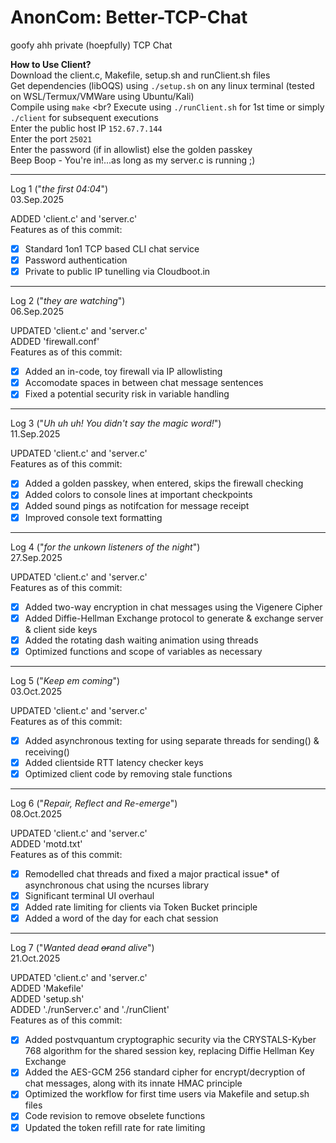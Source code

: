 # AnonCom: Better-TCP-Chat 
goofy ahh private (hoepfully) TCP Chat

**How to Use Client?** <br>
Download the client.c, Makefile, setup.sh and runClient.sh files <br>
Get dependencies (libOQS) using `./setup.sh` on any linux terminal (tested on WSL/Termux/VMWare using Ubuntu/Kali) <br>
Compile using `make` <br?
Execute using `./runClient.sh` for 1st time or simply `./client` for subsequent executions <br>
Enter the public host IP `152.67.7.144` <br>
Enter the port `25021` <br>
Enter the password (if in allowlist) else the golden passkey <br>
Beep Boop - You're in!...as long as my server.c is running ;) <br>

-------------------------
Log 1 ("_the first 04:04_") <br>
03.Sep.2025

ADDED 'client.c' and 'server.c' <br>
  Features as of this commit:<br>
- [x] Standard 1on1 TCP based CLI chat service
- [x] Password authentication 
- [x] Private to public IP tunelling via Cloudboot.in

-------------------------
Log 2 ("_they are watching_") <br>
06.Sep.2025

UPDATED 'client.c' and 'server.c' <br>
ADDED 'firewall.conf' <br>
  Features as of this commit:
- [x] Added an in-code, toy firewall via IP allowlisting
- [x] Accomodate spaces in between chat message sentences
- [x] Fixed a potential security risk in variable handling

-------------------------
Log 3 ("_Uh uh uh! You didn't say the magic word!_") <br>
11.Sep.2025

UPDATED 'client.c' and 'server.c'<br>
  Features as of this commit:<br>
- [x] Added a golden passkey, when entered, skips the firewall checking<br>
- [x] Added colors to console lines at important checkpoints<br>
- [x] Added sound pings as notifcation for message receipt<br>
- [x] Improved console text formatting<br>

-------------------------
Log 4 ("_for the unkown listeners of the night_") <br>
27.Sep.2025

UPDATED 'client.c' and 'server.c'<br>
  Features as of this commit:<br>
- [x] Added two-way encryption in chat messages using the Vigenere Cipher<br>
- [x] Added Diffie-Hellman Exchange protocol to generate & exchange server & client side keys<br>
- [x] Added the rotating dash waiting animation using threads
- [x] Optimized functions and scope of variables as necessary

-------------------------
Log 5 ("_Keep em coming_") <br>
03.Oct.2025

UPDATED 'client.c' and 'server.c'<br>
  Features as of this commit:<br>
- [x] Added asynchronous texting for using separate threads for sending() & receiving()<br>
- [x] Added clientside RTT latency checker keys<br>
- [x] Optimized client code by removing stale functions

-------------------------
Log 6 ("_Repair, Reflect and Re-emerge_") <br>
08.Oct.2025

UPDATED 'client.c' and 'server.c'<br>
ADDED 'motd.txt' <br>
  Features as of this commit:<br>
- [x] Remodelled chat threads and fixed a major practical issue* of asynchronous chat using the ncurses library<br>
- [x] Significant terminal UI overhaul<br>
- [x] Added rate limiting for clients via Token Bucket principle<br>
- [x] Added a word of the day for each chat session<br>

-------------------------
Log 7 ("_Wanted dead ~~or~~and alive_") <br>
21.Oct.2025

UPDATED 'client.c' and 'server.c'<br>
ADDED 'Makefile' <br>
ADDED 'setup.sh' <br>
ADDED './runServer.c' and './runClient' <br>
  Features as of this commit:<br>
- [x] Added postvquantum cryptographic security via the CRYSTALS-Kyber 768 algorithm for the shared session key, replacing Diffie Hellman Key Exchange<br>
- [x] Added the AES-GCM 256 standard cipher for encrypt/decryption of chat messages, along with its innate HMAC principle<br>
- [x] Optimized the workflow for first time users via Makefile and setup.sh files<br>
- [x] Code revision to remove obselete functions<br>
- [x] Updated the token refill rate for rate limiting<br>
